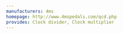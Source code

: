 ```yaml
---
manufacturers: 4ms
homepage: http://www.4mspedals.com/qcd.php
provides: Clock divider, Clock multiplier
---
```


